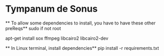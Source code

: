# Tympanum de Sonus
** To allow some dependencies to install, you have to have these other preReqs** 
sudo if not root 

apt-get install sox ffmpeg libcairo2 libcairo2-dev

** In Linux terminal, install dependencies** pip install -r requirements.txt 